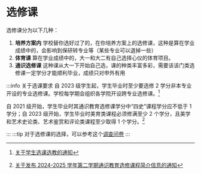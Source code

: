 # 选修课

选修课分为以下几种：

1. **培养方案内**
   学校替你选好过了的，在你培养方案上的选修课，这种是算在学业成绩中的，会影响到保研转专业等（某些专业可以退掉一些）
2. **体育课**
   算在学业成绩中的，大一和大二有自己选择心仪的体育项目。
3. **通识选修课**
   这种课从大一下开始自己选，课的种类丰富多彩，需要该该门类选修课一定学分才能顺利毕业，成绩只对申外有用

:::info 关于选课要求
自 2023 级学生起，学生毕业时至少要选修 2 学分非本专业开设的专业选修课。学校每学期会组织各学院开设跨专业选修课。[^1]

自 2021 级开始，学生毕业时其通识教育选修课学分中“四史”课程学分应不低于 1 学分；自 2023 级开始，学生毕业时美育类课程必须修满至少 2 个学分，且美学和艺术史论类、艺术鉴赏和评论类课程至少取得 1 个学分。[^2]

:::
:::tip
对于选修课的选择，可以参考这个[调查问卷](https://docs.qq.com/sheet/DS2dxU1VEY1BOTXFx '2024-2025学年第一学期选修课程调查')
:::

[^1]: [关于学生选课选教的通知](https://xcjwb.hfut.edu.cn/9c/4e/c714a40014/page.htm)
[^2]: [关于发布 2024-2025 学年第二学期通识教育选修课程简介信息的通知](http://xc.hfut.edu.cn/9c/53/c2152a40019/page.htm)
